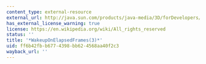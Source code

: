 ```yaml
---
content_type: external-resource
external_url: http://java.sun.com/products/java-media/3D/forDevelopers/J3D_1_2_API/j3dapi/javax/media/j3d/WakeupOnElapsedFrames.html#WakeupOnElapsedFrames_int_
has_external_license_warning: true
license: https://en.wikipedia.org/wiki/All_rights_reserved
status: ''
title: '*WakeupOnElapsedFrames(3)*'
uid: ff6b42fb-b677-4398-bb62-4568aa40f2c3
wayback_url: ''
---
```

